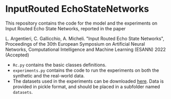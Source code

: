 # InputRouted EchoStateNetworks
 This repository contains the code for the model and the experiments on Input Routed Echo State Networks, reported in the paper

L. Argentieri, C. Gallicchio, A. Micheli. "Input Routed Echo State Networks", Proceedings of the 30th European Symposium on Artificial Neural Networks, Computational Intelligence and Machine Learning (ESANN) 2022 (Accepted)

* `Rc.py` contains the basic classes definitions.
* `experiments.py` contains the code to run the experiments on both the synthetic and the real-world data.
*  The datasets used in the experiments can be downloaded [here](https://www.dropbox.com/sh/8b9caupjeghefbw/AADzQKA6q_NDlcLAfzeZ2n7xa?dl=0). Data is provided in pickle format, and should be placed in a subfolder named `datasets`.

